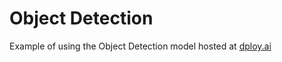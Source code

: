 # Object Detection 

Example of using the Object Detection model hosted at [dploy.ai](app.dploy.ai)

